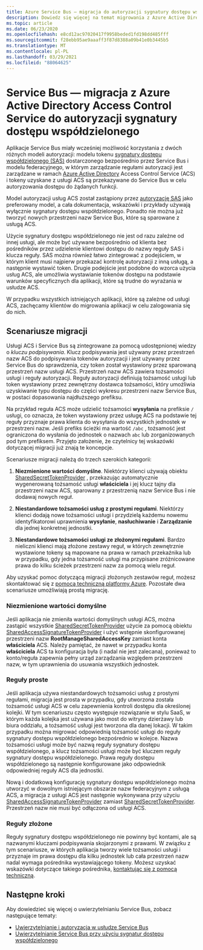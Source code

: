 ```yaml
---
title: Azure Service Bus — migracja do autoryzacji sygnatury dostępu współdzielonego
description: Dowiedz się więcej na temat migrowania z Azure Active Directory Access Control Service do autoryzacji sygnatury dostępu współdzielonego.
ms.topic: article
ms.date: 06/23/2020
ms.openlocfilehash: e8cd12ac97020417f9958beded1fd198dd485fff
ms.sourcegitcommit: f28ebb95ae9aaaff3f87d8388a09b41e0b3445b5
ms.translationtype: MT
ms.contentlocale: pl-PL
ms.lasthandoff: 03/29/2021
ms.locfileid: "88064625"
---
```

# <a name="service-bus---migrate-from-azure-active-directory-access-control-service-to-shared-access-signature-authorization"></a>Service Bus — migracja z Azure Active Directory Access Control Service do autoryzacji sygnatury dostępu współdzielonego

Aplikacje Service Bus miały wcześniej możliwość korzystania z dwóch różnych modeli autoryzacji: modelu tokenu [sygnatury dostępu współdzielonego (SAS)](service-bus-sas.md) dostarczonego bezpośrednio przez Service Bus i modelu federacyjnego, w którym zarządzanie regułami autoryzacji jest zarządzane w ramach [Azure Active Directory](../active-directory/index.yml) Access Control Service (ACS) i tokeny uzyskane z usługi ACS są przekazywane do Service Bus w celu autoryzowania dostępu do żądanych funkcji.

Model autoryzacji usług ACS został zastąpiony przez [autoryzację SAS](service-bus-authentication-and-authorization.md) jako preferowany model, a cała dokumentacja, wskazówki i przykłady używają wyłącznie sygnatury dostępu współdzielonego. Ponadto nie można już tworzyć nowych przestrzeni nazw Service Bus, które są sparowane z usługą ACS.

Użycie sygnatury dostępu współdzielonego nie jest od razu zależne od innej usługi, ale może być używane bezpośrednio od klienta bez pośredników przez udzielenie klientowi dostępu do nazwy reguły SAS i klucza reguły. SAS można również łatwo zintegrować z podejściem, w którym klient musi najpierw przekazać kontrolę autoryzacji z inną usługą, a następnie wystawić token. Drugie podejście jest podobne do wzorca użycia usług ACS, ale umożliwia wystawianie tokenów dostępu na podstawie warunków specyficznych dla aplikacji, które są trudne do wyrażania w usłudze ACS.

W przypadku wszystkich istniejących aplikacji, które są zależne od usługi ACS, zachęcamy klientów do migrowania aplikacji w celu zalogowania się do nich.

## <a name="migration-scenarios"></a>Scenariusze migracji

Usługi ACS i Service Bus są zintegrowane za pomocą udostępnionej wiedzy o *kluczu podpisywania*. Klucz podpisywania jest używany przez przestrzeń nazw ACS do podpisywania tokenów autoryzacji i jest używany przez Service Bus do sprawdzenia, czy token został wystawiony przez sparowaną przestrzeń nazw usługi ACS. Przestrzeń nazw ACS zawiera tożsamości usługi i reguły autoryzacji. Reguły autoryzacji definiują tożsamość usługi lub token wystawiony przez zewnętrzny dostawca tożsamości, który umożliwia uzyskiwanie typu dostępu do części wykresu przestrzeni nazw Service Bus, w postaci dopasowania najdłuższego prefiksu.

Na przykład reguła ACS może udzielić tożsamości **wysyłania** na prefiksie `/` usługi, co oznacza, że token wystawiony przez usługę ACS na podstawie tej reguły przyznaje prawa klienta do wysyłania do wszystkich jednostek w przestrzeni nazw. Jeśli prefiks ścieżki ma wartość `/abc` , tożsamość jest ograniczona do wysłania do jednostek o nazwach `abc` lub zorganizowanych pod tym prefiksem. Przyjęto założenie, że czytelnicy tej wskazówki dotyczącej migracji już znają te koncepcje.

Scenariusze migracji należą do trzech szerokich kategorii:

1.  **Niezmienione wartości domyślne**. Niektórzy klienci używają obiektu [SharedSecretTokenProvider](/dotnet/api/microsoft.servicebus.sharedsecrettokenprovider) , przekazując automatycznie wygenerowaną tożsamość usługi **właściciela** i jej klucz tajny dla przestrzeni nazw ACS, sparowany z przestrzenią nazw Service Bus i nie dodawaj nowych reguł.

2.  **Niestandardowe tożsamości usług z prostymi regułami**. Niektórzy klienci dodają nowe tożsamości usługi i przydzielą każdemu nowemu identyfikatorowi uprawnienia **wysyłanie**, **nasłuchiwanie** i **Zarządzanie** dla jednej konkretnej jednostki.

3.  **Niestandardowe tożsamości usługi ze złożonymi regułami**. Bardzo nieliczni klienci mają złożone zestawy reguł, w których zewnętrznie wystawione tokeny są mapowane na prawa w ramach przekaźnika lub w przypadku, gdy jedna tożsamość usługi ma przypisane zróżnicowane prawa do kilku ścieżek przestrzeni nazw za pomocą wielu reguł.

Aby uzyskać pomoc dotyczącą migracji złożonych zestawów reguł, możesz skontaktować się z [pomocą techniczną platformy Azure](https://azure.microsoft.com/support/options/). Pozostałe dwa scenariusze umożliwiają prostą migrację.

### <a name="unchanged-defaults"></a>Niezmienione wartości domyślne

Jeśli aplikacja nie zmieniła wartości domyślnych usługi ACS, można zastąpić wszystkie [SharedSecretTokenProvider](/dotnet/api/microsoft.servicebus.sharedsecrettokenprovider) użycie za pomocą obiektu [SharedAccessSignatureTokenProvider](/dotnet/api/microsoft.servicebus.sharedaccesssignaturetokenprovider) i użyć wstępnie skonfigurowanej przestrzeni nazw **RootManageSharedAccessKey** zamiast konta **właściciela** ACS. Należy pamiętać, że nawet w przypadku konta **właściciela** ACS ta konfiguracja była (i nadal nie jest zalecana), ponieważ to konto/reguła zapewnia pełny urząd zarządzania względem przestrzeni nazw, w tym uprawnienia do usuwania wszystkich jednostek.

### <a name="simple-rules"></a>Reguły proste

Jeśli aplikacja używa niestandardowych tożsamości usług z prostymi regułami, migracja jest prosta w przypadku, gdy utworzona została tożsamość usługi ACS w celu zapewnienia kontroli dostępu dla określonej kolejki. W tym scenariuszu często występuje rozwiązanie w stylu SaaS, w którym każda kolejka jest używana jako most do witryny dzierżawy lub biura oddziału, a tożsamość usługi jest tworzona dla danej lokacji. W takim przypadku można migrować odpowiednią tożsamość usługi do reguły sygnatury dostępu współdzielonego bezpośrednio w kolejce. Nazwa tożsamości usługi może być nazwą reguły sygnatury dostępu współdzielonego, a klucz tożsamości usługi może być kluczem reguły sygnatury dostępu współdzielonego. Prawa reguły dostępu współdzielonego są następnie konfigurowane jako odpowiednik odpowiedniej reguły ACS dla jednostki.

Nową i dodatkową konfigurację sygnatury dostępu współdzielonego można utworzyć w dowolnym istniejącym obszarze nazw federacyjnym z usługą ACS, a migracja z usługi ACS jest następnie wykonywana przy użyciu [SharedAccessSignatureTokenProvider](/dotnet/api/microsoft.servicebus.sharedaccesssignaturetokenprovider) zamiast [SharedSecretTokenProvider](/dotnet/api/microsoft.servicebus.sharedsecrettokenprovider). Przestrzeń nazw nie musi być odłączona od usługi ACS.

### <a name="complex-rules"></a>Reguły złożone

Reguły sygnatury dostępu współdzielonego nie powinny być kontami, ale są nazwanymi kluczami podpisywania skojarzonymi z prawami. W związku z tym scenariusze, w których aplikacja tworzy wiele tożsamości usługi i przyznaje im prawa dostępu dla kilku jednostek lub cała przestrzeń nazw nadal wymaga pośrednika wystawiającego tokeny. Możesz uzyskać wskazówki dotyczące takiego pośrednika, [kontaktując się z pomocą techniczną](https://azure.microsoft.com/support/options/).

## <a name="next-steps"></a>Następne kroki

Aby dowiedzieć się więcej o uwierzytelnianiu Service Bus, zobacz następujące tematy:

* [Uwierzytelnianie i autoryzacja w usłudze Service Bus](service-bus-authentication-and-authorization.md)
* [Uwierzytelnianie Service Bus przy użyciu sygnatur dostępu współdzielonego](service-bus-sas.md)